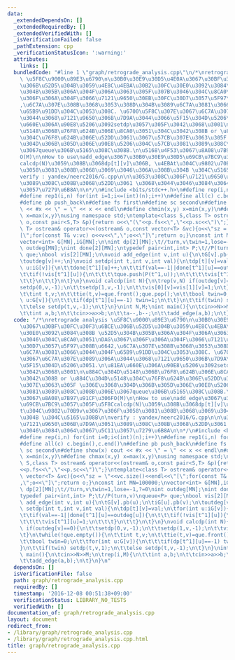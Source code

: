 ```yaml
---
data:
  _extendedDependsOn: []
  _extendedRequiredBy: []
  _extendedVerifiedWith: []
  _isVerificationFailed: false
  _pathExtension: cpp
  _verificationStatusIcon: ':warning:'
  attributes:
    links: []
  bundledCode: "#line 1 \"graph/retrograde_analysis.cpp\"\n/*\nretrograde analysis\
    \ \u5F8C\u9000\u89E3\u6790\n\u30B0\u30E9\u30D5\u4E0A\u3067\u30BF\u30FC\u30F3\u6BCE\
    \u306B\u52D5\u304B\u3059\u4E8C\u4EBA\u30B2\u30FC\u30E0\u3092\u3084\u308B \u52D5\
    \u304B\u305B\u306A\u304F\u306A\u3063\u305F\u307B\u3046\u304C\u8CA0\u3051\nDAG\u3067\
    \u306F\u306A\u304F\u3066\u7121\u9650\u30EB\u30FC\u30D7\u3057\u5F97\u308B\u6642\
    ,\u6C7A\u307E\u308B\u3068\u3053\u308D\u304B\u3089\u6C7A\u3081\u3066\u3044\u304F\
    \u65B9\u91DD\u304C\u3053\u308C. \u6700\u5F8C\u307E\u3067\u6C7A\u307E\u3089\u306A\
    \u3044\u3068\u7121\u9650\u306B\u7D9A\u3044\u3066\u5F15\u304D\u5206\u3051.\n\u81EA\
    \u660E\u306A\u90E8\u5206\u3092setdp\u3057\u305F\u3042\u3068\u3001\n\u884C\u304D\
    \u5148\u306B\u76F8\u624B\u306E\u8CA0\u3051\u304C\u3042\u308B or \u884C\u304D\u5148\
    \u304C\u76F8\u624B\u306E\u52DD\u3061\u3067\u57CB\u307E\u3063\u305F \u306E\u3068\
    \u304D\u306B\u305D\u306E\u90E8\u5206\u304C\u57CB\u3081\u3089\u308C\u308B\u306E\
    \u3067queue\u306B\u5165\u308C\u308B.\n\u5168\u4F53\u3067\u8A08\u7B97\u91CF\u306F\
    O(M)\n\nHow to use\nadd_edge\u3067\u30B0\u30E9\u30D5\u69CB\u7BC9\u3057\u305F\u5F8C\
    calcdp(N)\u3059\u308B\u3068dp[t][v]\u306B, \u4EBAt\u304C\u9802\u70B9v\u3067\u306F\
    \u3058\u3081\u308B\u3068\u3069\u3046\u306A\u308B\u304B \u304C\u5165\u308B\n\n\
    verify : yandex/neerc2016/G.cpp\n\n\u3053\u308C\u306F\u7121\u9650\u306B\u7D9A\u3051\
    \u3089\u308C\u308B\u3068\u52DD\u3061 \u3068\u3044\u3046\u3084\u3064\u3067\u5C11\
    \u3057\u7279\u6B8A\n\n*/\n#include <bits/stdc++.h>\n#define rep(i,n) for(int i=0;i<(int)(n);i++)\n\
    #define rep1(i,n) for(int i=1;i<=(int)(n);i++)\n#define all(c) c.begin(),c.end()\n\
    #define pb push_back\n#define fs first\n#define sc second\n#define show(x) cout\
    \ << #x << \" = \" << x << endl\n#define chmin(x,y) x=min(x,y)\n#define chmax(x,y)\
    \ x=max(x,y)\nusing namespace std;\ntemplate<class S,class T> ostream& operator<<(ostream&\
    \ o,const pair<S,T> &p){return o<<\"(\"<<p.fs<<\",\"<<p.sc<<\")\";}\ntemplate<class\
    \ T> ostream& operator<<(ostream& o,const vector<T> &vc){o<<\"sz = \"<<vc.size()<<endl<<\"\
    [\";for(const T& v:vc) o<<v<<\",\";o<<\"]\";return o;}\nconst int MN=100000;\n\
    vector<int> G[MN],iG[MN];\n\nint dp[2][MN];\t//turn,v\twin=1,lose=-1,?=0\nint\
    \ outdeg[MN];\nint done[2][MN];\ntypedef pair<int,int> P;\t//P(turn,v)\nqueue<P>\
    \ que;\nbool vis[2][MN];\n\nvoid add_edge(int v,int u){\n\tG[v].pb(u);\n\tiG[u].pb(v);\n\
    \toutdeg[v]++;\n}\nvoid setdp(int t,int v,int val){\n\tdp[t][v]=val;\n\tfor(int\
    \ u:iG[v]){\n\t\tdone[t^1][u]++;\n\t\tif(val==-1||done[t^1][u]==outdeg[u]){\n\t\
    \t\tif(!vis[t^1][u]){\n\t\t\t\tque.push(P(t^1,u));\n\t\t\t\tvis[t^1][u]=1;\n\t\
    \t\t}\n\t\t}\n\t}\n}\nvoid calcdp(int N){\n\trep(v,N) if(outdeg[v]==0){\n\t\t\
    setdp(0,v,-1);\n\t\tsetdp(1,v,-1);\n\t\tvis[0][v]=vis[1][v]=1;\n\t}\n\twhile(!que.empty()){\n\
    \t\tint t,v;\n\t\ttie(t,v)=que.front();que.pop();\n\t\tbool twin=0;\n\t\tfor(int\
    \ u:G[v]){\n\t\t\tif(dp[t^1][u]==-1) twin=1;\n\t\t}\n\t\tif(twin) setdp(t,v,1);\n\
    \t\telse setdp(t,v,-1);\n\t}\n}\nint N,M;\nint main(){\n\tcin>>N>>M;\n\trep(i,M){\n\
    \t\tint a,b;\n\t\tcin>>a>>b;\n\t\ta--,b--;\n\t\tadd_edge(a,b);\n\t}\n}\n"
  code: "/*\nretrograde analysis \u5F8C\u9000\u89E3\u6790\n\u30B0\u30E9\u30D5\u4E0A\
    \u3067\u30BF\u30FC\u30F3\u6BCE\u306B\u52D5\u304B\u3059\u4E8C\u4EBA\u30B2\u30FC\
    \u30E0\u3092\u3084\u308B \u52D5\u304B\u305B\u306A\u304F\u306A\u3063\u305F\u307B\
    \u3046\u304C\u8CA0\u3051\nDAG\u3067\u306F\u306A\u304F\u3066\u7121\u9650\u30EB\u30FC\
    \u30D7\u3057\u5F97\u308B\u6642,\u6C7A\u307E\u308B\u3068\u3053\u308D\u304B\u3089\
    \u6C7A\u3081\u3066\u3044\u304F\u65B9\u91DD\u304C\u3053\u308C. \u6700\u5F8C\u307E\
    \u3067\u6C7A\u307E\u3089\u306A\u3044\u3068\u7121\u9650\u306B\u7D9A\u3044\u3066\
    \u5F15\u304D\u5206\u3051.\n\u81EA\u660E\u306A\u90E8\u5206\u3092setdp\u3057\u305F\
    \u3042\u3068\u3001\n\u884C\u304D\u5148\u306B\u76F8\u624B\u306E\u8CA0\u3051\u304C\
    \u3042\u308B or \u884C\u304D\u5148\u304C\u76F8\u624B\u306E\u52DD\u3061\u3067\u57CB\
    \u307E\u3063\u305F \u306E\u3068\u304D\u306B\u305D\u306E\u90E8\u5206\u304C\u57CB\
    \u3081\u3089\u308C\u308B\u306E\u3067queue\u306B\u5165\u308C\u308B.\n\u5168\u4F53\
    \u3067\u8A08\u7B97\u91CF\u306FO(M)\n\nHow to use\nadd_edge\u3067\u30B0\u30E9\u30D5\
    \u69CB\u7BC9\u3057\u305F\u5F8Ccalcdp(N)\u3059\u308B\u3068dp[t][v]\u306B, \u4EBA\
    t\u304C\u9802\u70B9v\u3067\u306F\u3058\u3081\u308B\u3068\u3069\u3046\u306A\u308B\
    \u304B \u304C\u5165\u308B\n\nverify : yandex/neerc2016/G.cpp\n\n\u3053\u308C\u306F\
    \u7121\u9650\u306B\u7D9A\u3051\u3089\u308C\u308B\u3068\u52DD\u3061 \u3068\u3044\
    \u3046\u3084\u3064\u3067\u5C11\u3057\u7279\u6B8A\n\n*/\n#include <bits/stdc++.h>\n\
    #define rep(i,n) for(int i=0;i<(int)(n);i++)\n#define rep1(i,n) for(int i=1;i<=(int)(n);i++)\n\
    #define all(c) c.begin(),c.end()\n#define pb push_back\n#define fs first\n#define\
    \ sc second\n#define show(x) cout << #x << \" = \" << x << endl\n#define chmin(x,y)\
    \ x=min(x,y)\n#define chmax(x,y) x=max(x,y)\nusing namespace std;\ntemplate<class\
    \ S,class T> ostream& operator<<(ostream& o,const pair<S,T> &p){return o<<\"(\"\
    <<p.fs<<\",\"<<p.sc<<\")\";}\ntemplate<class T> ostream& operator<<(ostream& o,const\
    \ vector<T> &vc){o<<\"sz = \"<<vc.size()<<endl<<\"[\";for(const T& v:vc) o<<v<<\"\
    ,\";o<<\"]\";return o;}\nconst int MN=100000;\nvector<int> G[MN],iG[MN];\n\nint\
    \ dp[2][MN];\t//turn,v\twin=1,lose=-1,?=0\nint outdeg[MN];\nint done[2][MN];\n\
    typedef pair<int,int> P;\t//P(turn,v)\nqueue<P> que;\nbool vis[2][MN];\n\nvoid\
    \ add_edge(int v,int u){\n\tG[v].pb(u);\n\tiG[u].pb(v);\n\toutdeg[v]++;\n}\nvoid\
    \ setdp(int t,int v,int val){\n\tdp[t][v]=val;\n\tfor(int u:iG[v]){\n\t\tdone[t^1][u]++;\n\
    \t\tif(val==-1||done[t^1][u]==outdeg[u]){\n\t\t\tif(!vis[t^1][u]){\n\t\t\t\tque.push(P(t^1,u));\n\
    \t\t\t\tvis[t^1][u]=1;\n\t\t\t}\n\t\t}\n\t}\n}\nvoid calcdp(int N){\n\trep(v,N)\
    \ if(outdeg[v]==0){\n\t\tsetdp(0,v,-1);\n\t\tsetdp(1,v,-1);\n\t\tvis[0][v]=vis[1][v]=1;\n\
    \t}\n\twhile(!que.empty()){\n\t\tint t,v;\n\t\ttie(t,v)=que.front();que.pop();\n\
    \t\tbool twin=0;\n\t\tfor(int u:G[v]){\n\t\t\tif(dp[t^1][u]==-1) twin=1;\n\t\t\
    }\n\t\tif(twin) setdp(t,v,1);\n\t\telse setdp(t,v,-1);\n\t}\n}\nint N,M;\nint\
    \ main(){\n\tcin>>N>>M;\n\trep(i,M){\n\t\tint a,b;\n\t\tcin>>a>>b;\n\t\ta--,b--;\n\
    \t\tadd_edge(a,b);\n\t}\n}\n"
  dependsOn: []
  isVerificationFile: false
  path: graph/retrograde_analysis.cpp
  requiredBy: []
  timestamp: '2016-12-08 00:51:38+09:00'
  verificationStatus: LIBRARY_NO_TESTS
  verifiedWith: []
documentation_of: graph/retrograde_analysis.cpp
layout: document
redirect_from:
- /library/graph/retrograde_analysis.cpp
- /library/graph/retrograde_analysis.cpp.html
title: graph/retrograde_analysis.cpp
---
```

